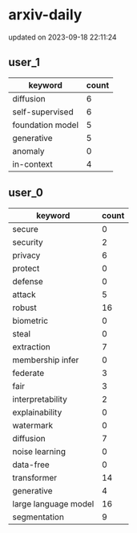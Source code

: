 # arxiv-daily
updated on 2023-09-18 22:11:24
## user_1
| keyword | count |
| - | - |
| diffusion | 6 |
| self-supervised | 6 |
| foundation model | 5 |
| generative | 5 |
| anomaly | 0 |
| in-context | 4 |
## user_0
| keyword | count |
| - | - |
| secure | 0 |
| security | 2 |
| privacy | 6 |
| protect | 0 |
| defense | 0 |
| attack | 5 |
| robust | 16 |
| biometric | 0 |
| steal | 0 |
| extraction | 7 |
| membership infer | 0 |
| federate | 3 |
| fair | 3 |
| interpretability | 2 |
| explainability | 0 |
| watermark | 0 |
| diffusion | 7 |
| noise learning | 0 |
| data-free | 0 |
| transformer | 14 |
| generative | 4 |
| large language model | 16 |
| segmentation | 9 |
